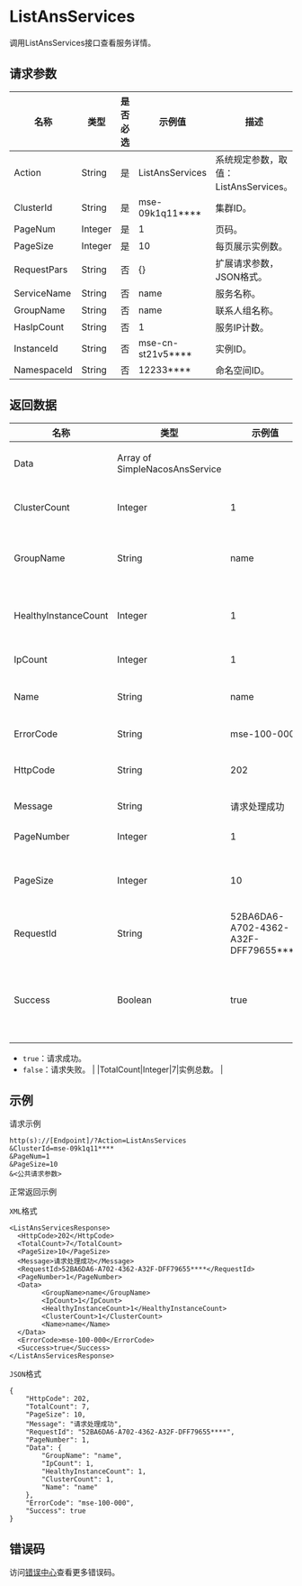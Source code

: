 # ListAnsServices

调用ListAnsServices接口查看服务详情。

## 请求参数

|名称|类型|是否必选|示例值|描述|
|--|--|----|---|--|
|Action|String|是|ListAnsServices|系统规定参数，取值：ListAnsServices。 |
|ClusterId|String|是|mse-09k1q11\*\*\*\*|集群ID。 |
|PageNum|Integer|是|1|页码。 |
|PageSize|Integer|是|10|每页展示实例数。 |
|RequestPars|String|否|\{\}|扩展请求参数，JSON格式。 |
|ServiceName|String|否|name|服务名称。 |
|GroupName|String|否|name|联系人组名称。 |
|HasIpCount|String|否|1|服务IP计数。 |
|InstanceId|String|否|mse-cn-st21v5\*\*\*\*|实例ID。 |
|NamespaceId|String|否|12233\*\*\*\*|命名空间ID。 |

## 返回数据

|名称|类型|示例值|描述|
|--|--|---|--|
|Data|Array of SimpleNacosAnsService| |数据概览。 |
|ClusterCount|Integer|1|集群总数。 |
|GroupName|String|name|联系人组名称。 |
|HealthyInstanceCount|Integer|1|健康心跳总数。 |
|IpCount|Integer|1|IP总数。 |
|Name|String|name|服务名称。 |
|ErrorCode|String|mse-100-000|错误码。 |
|HttpCode|String|202|HTTP状态码。 |
|Message|String|请求处理成功|信息。 |
|PageNumber|Integer|1|页码。 |
|PageSize|Integer|10|每页展示实例数。 |
|RequestId|String|52BA6DA6-A702-4362-A32F-DFF79655\*\*\*\*|请求ID。 |
|Success|Boolean|true|请求结果，取值如下：

 -   `true`：请求成功。
-   `false`：请求失败。 |
|TotalCount|Integer|7|实例总数。 |

## 示例

请求示例

```
http(s)://[Endpoint]/?Action=ListAnsServices
&ClusterId=mse-09k1q11****
&PageNum=1
&PageSize=10
&<公共请求参数>
```

正常返回示例

`XML`格式

```
<ListAnsServicesResponse>
  <HttpCode>202</HttpCode>
  <TotalCount>7</TotalCount>
  <PageSize>10</PageSize>
  <Message>请求处理成功</Message>
  <RequestId>52BA6DA6-A702-4362-A32F-DFF79655****</RequestId>
  <PageNumber>1</PageNumber>
  <Data>
        <GroupName>name</GroupName>
        <IpCount>1</IpCount>
        <HealthyInstanceCount>1</HealthyInstanceCount>
        <ClusterCount>1</ClusterCount>
        <Name>name</Name>
  </Data>
  <ErrorCode>mse-100-000</ErrorCode>
  <Success>true</Success>
</ListAnsServicesResponse>
```

`JSON`格式

```
{
    "HttpCode": 202,
    "TotalCount": 7,
    "PageSize": 10,
    "Message": "请求处理成功",
    "RequestId": "52BA6DA6-A702-4362-A32F-DFF79655****",
    "PageNumber": 1,
    "Data": {
        "GroupName": "name",
        "IpCount": 1,
        "HealthyInstanceCount": 1,
        "ClusterCount": 1,
        "Name": "name"
    },
    "ErrorCode": "mse-100-000",
    "Success": true
}
```

## 错误码

访问[错误中心](https://error-center.aliyun.com/status/product/mse)查看更多错误码。

